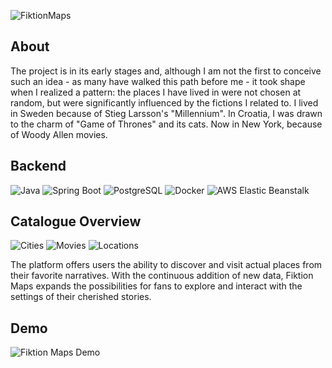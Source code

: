 ![FiktionMaps](https://github.com/franpossetto/m2f-client/blob/main/src/assets/fm_h.png?raw=true)

## About
The project is in its early stages and, although I am not the first to conceive such an idea - as many have walked this path before me - it took shape when I realized a pattern: the places I have lived in were not chosen at random, but were significantly influenced by the fictions I related to. 
I lived in Sweden because of Stieg Larsson's "Millennium". In Croatia, I was drawn to the charm of "Game of Thrones" and its cats. Now in New York, because of Woody Allen movies. 

## Backend
![Java](https://img.shields.io/badge/Java-007396.svg?&style=for-the-badge&logo=java&logoColor=white)
![Spring Boot](https://img.shields.io/badge/Spring_Boot-6DB33F.svg?&style=for-the-badge&logo=springboot&logoColor=white)
![PostgreSQL](https://img.shields.io/badge/PostgreSQL-336791.svg?&style=for-the-badge&logo=postgresql&logoColor=white)
![Docker](https://img.shields.io/badge/Docker-2496ED.svg?&style=for-the-badge&logo=docker&logoColor=white)
![AWS Elastic Beanstalk](https://img.shields.io/badge/AWS%20Elastic%20Beanstalk-FF9900.svg?&style=for-the-badge&logo=awselasticbeanstalk&logoColor=white)

## Catalogue Overview
![Cities](https://img.shields.io/badge/Cities-18+-blue.svg?&style=for-the-badge)
![Movies](https://img.shields.io/badge/Movies-328+-brightgreen.svg?&style=for-the-badge)
![Locations](https://img.shields.io/badge/Locations-20+-orange.svg?&style=for-the-badge)

The platform offers users the ability to discover and visit actual places from their favorite narratives. With the continuous addition of new data, Fiktion Maps expands the possibilities for fans to explore and interact with the settings of their cherished stories.

## Demo
![Fiktion Maps Demo](https://github.com/franpossetto/m2f-client/blob/main/src/assets/demo.gif)
